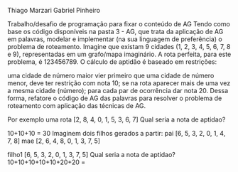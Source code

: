 Thiago Marzari
Gabriel Pinheiro


Trabalho/desafio de programação para fixar o conteúdo de AG
Tendo como base os código disponíveis na pasta 3 - AG, que trata da aplicação de AG em palavras, modelar e implementar (na sua linguagem de preferência) o problema de roteamento. Imagine que existam 9 cidades (1, 2, 3, 4, 5, 6, 7, 8 e 9), representadas em um grafo/mapa imaginário. A rota perfeita, para este problema, é 123456789. O cálculo de aptidão é baseado em restrições:

uma cidade de número maior vier primeiro que uma cidade de número menor, deve ter restrição com nota 10;
se na rota aparecer mais de uma vez a mesma cidade (número); para cada par de ocorrência dar nota 20.
Dessa forma, refatore o código de AG das palavras para resolver o problema de roteamento com aplicação das técnicas de AG.

Por exemplo uma rota [2, 8, 4, 0, 1, 5, 3, 6, 7] Qual seria a nota de aptidao?

10+10+10 = 30
Imaginem dois filhos gerados a partir: pai [6, 5, 3, 2, 0, 1, 4, 7, 8] mae [2, 6, 4, 8, 0, 1, 3, 7, 5]

filho1 [6, 5, 3, 2, 0, 1, 3, 7, 5] Qual seria a nota de aptidao? 10+10+10+10+10+20+20 =